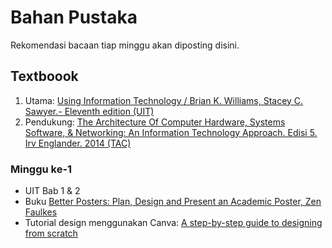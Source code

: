 # Bahan Pustaka

Rekomendasi bacaan tiap minggu akan diposting disini.

## Textboook
1. Utama: [Using Information Technology / Brian K. Williams, Stacey C. Sawyer.- Eleventh edition (UIT)](https://www.amazon.com/Using-Information-Technology-Brian-Williams/dp/0073516880)
2. Pendukung: [The Architecture Of Computer Hardware, Systems Software, & Networking: An Information Technology Approach. Edisi 5. Irv Englander. 2014 (TAC)](https://www.amazon.com/Architecture-Computer-Hardware-Software-Networking/dp/1118322630)

### Minggu ke-1
- UIT Bab 1 & 2
- Buku [Better Posters: Plan, Design and Present an Academic Poster,  Zen Faulkes](https://www.amazon.com/Better-Posters-Plan-Design-Present-Academic/dp/098354760X)
- Tutorial design menggunakan Canva: [A step-by-step guide to designing from scratch](https://www.canva.com/learn/a-step-by-step-guide-to-designing-from-scratch/)
